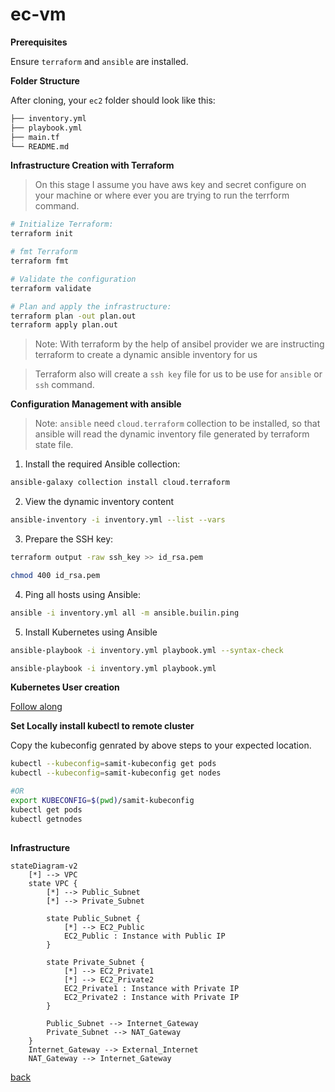 
# ec-vm

**Prerequisites**

Ensure `terraform` and `ansible` are installed.

**Folder Structure**

After cloning, your `ec2` folder should look like this:

```sh
├── inventory.yml
├── playbook.yml
├── main.tf
└── README.md
```

**Infrastructure Creation with Terraform**

> On this stage I assume you have aws key and secret configure on your machine or where ever you are trying to run the terrform command.

```sh
# Initialize Terraform:
terraform init

# fmt Terraform
terraform fmt

# Validate the configuration
terraform validate

# Plan and apply the infrastructure:
terraform plan -out plan.out
terraform apply plan.out
```

> Note: With terraform by the help of ansibel provider we are instructing terraform to create a dynamic ansible inventory for us

> Terraform also will create a `ssh key` file for us to be use for `ansible` or `ssh` command.

**Configuration Management with ansible**

> Note: `ansible` need `cloud.terraform` collection to be installed, so that ansible will read the dynamic inventory file generated by terraform state file.

1. Install the required Ansible collection:

```sh
ansible-galaxy collection install cloud.terraform
```

2. View the dynamic inventory content

```sh
ansible-inventory -i inventory.yml --list --vars
```

3. Prepare the SSH key:

```sh
terraform output -raw ssh_key >> id_rsa.pem

chmod 400 id_rsa.pem
```

4. Ping all hosts using Ansible:

```sh
ansible -i inventory.yml all -m ansible.builin.ping
```

5. Install Kubernetes using Ansible

```sh
ansible-playbook -i inventory.yml playbook.yml --syntax-check

ansible-playbook -i inventory.yml playbook.yml
```

**Kubernetes User creation**

[Follow along](../../../.docs/README-user-rbac.md)


**Set Locally install kubectl to remote cluster**

Copy the kubeconfig genrated by above steps to your expected location.

```sh
kubectl --kubeconfig=samit-kubeconfig get pods
kubectl --kubeconfig=samit-kubeconfig get nodes

#OR
export KUBECONFIG=$(pwd)/samit-kubeconfig
kubectl get pods
kubectl getnodes
 
```

**Infrastructure**

```mermaid
stateDiagram-v2
    [*] --> VPC
    state VPC {
        [*] --> Public_Subnet
        [*] --> Private_Subnet

        state Public_Subnet {
            [*] --> EC2_Public
            EC2_Public : Instance with Public IP
        }

        state Private_Subnet {
            [*] --> EC2_Private1
            [*] --> EC2_Private2
            EC2_Private1 : Instance with Private IP
            EC2_Private2 : Instance with Private IP
        }

        Public_Subnet --> Internet_Gateway
        Private_Subnet --> NAT_Gateway
    }
    Internet_Gateway --> External_Internet
    NAT_Gateway --> Internet_Gateway

```


[back](../../../README.md)
